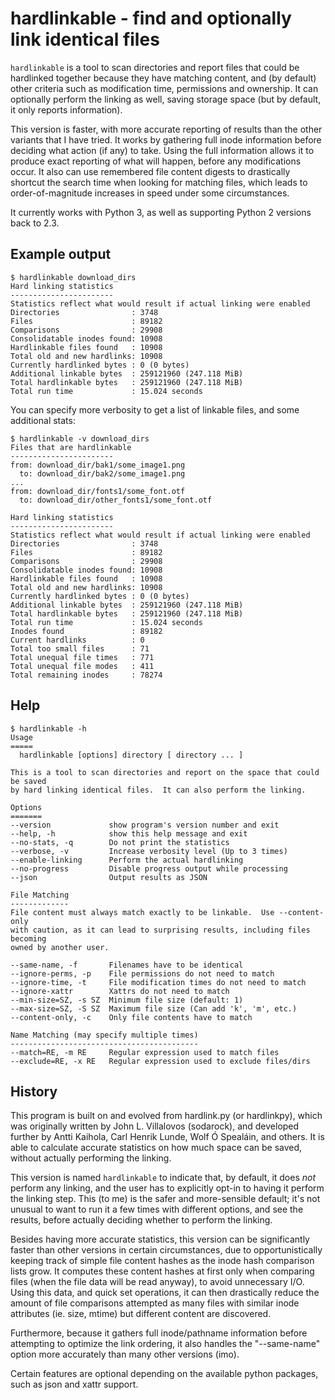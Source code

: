 # hardlinkable - find and optionally link identical files

`hardlinkable` is a tool to scan directories and report files that could be
hardlinked together because they have matching content, and (by default) other
criteria such as modification time, permissions and ownership.  It can
optionally perform the linking as well, saving storage space (but by default,
it only reports information).

This version is faster, with more accurate reporting of results than the other
variants that I have tried.  It works by gathering full inode information
before deciding what action (if any) to take.  Using the full information
allows it to produce exact reporting of what will happen, before any
modifications occur.  It also can use remembered file content digests to
drastically shortcut the search time when looking for matching files, which
leads to order-of-magnitude increases in speed under some circumstances.

It currently works with Python 3, as well as supporting Python 2 versions back
to 2.3.

## Example output
```
$ hardlinkable download_dirs
Hard linking statistics
-----------------------
Statistics reflect what would result if actual linking were enabled
Directories                : 3748
Files                      : 89182
Comparisons                : 29908
Consolidatable inodes found: 10908
Hardlinkable files found   : 10908
Total old and new hardlinks: 10908
Currently hardlinked bytes : 0 (0 bytes)
Additional linkable bytes  : 259121960 (247.118 MiB)
Total hardlinkable bytes   : 259121960 (247.118 MiB)
Total run time             : 15.024 seconds
```

You can specify more verbosity to get a list of linkable files, and some additional stats:
```
$ hardlinkable -v download_dirs
Files that are hardlinkable
-----------------------
from: download_dir/bak1/some_image1.png
  to: download_dir/bak2/some_image1.png
...
from: download_dir/fonts1/some_font.otf
  to: download_dir/other_fonts1/some_font.otf

Hard linking statistics
-----------------------
Statistics reflect what would result if actual linking were enabled
Directories                : 3748
Files                      : 89182
Comparisons                : 29908
Consolidatable inodes found: 10908
Hardlinkable files found   : 10908
Total old and new hardlinks: 10908
Currently hardlinked bytes : 0 (0 bytes)
Additional linkable bytes  : 259121960 (247.118 MiB)
Total hardlinkable bytes   : 259121960 (247.118 MiB)
Total run time             : 15.024 seconds
Inodes found               : 89182
Current hardlinks          : 0
Total too small files      : 71
Total unequal file times   : 771
Total unequal file modes   : 411
Total remaining inodes     : 78274
```

## Help
```
$ hardlinkable -h
Usage
=====
  hardlinkable [options] directory [ directory ... ]

This is a tool to scan directories and report on the space that could be saved
by hard linking identical files.  It can also perform the linking.

Options
=======
--version             show program's version number and exit
--help, -h            show this help message and exit
--no-stats, -q        Do not print the statistics
--verbose, -v         Increase verbosity level (Up to 3 times)
--enable-linking      Perform the actual hardlinking
--no-progress         Disable progress output while processing
--json                Output results as JSON

File Matching
-------------
File content must always match exactly to be linkable.  Use --content-only
with caution, as it can lead to surprising results, including files becoming
owned by another user.

--same-name, -f       Filenames have to be identical
--ignore-perms, -p    File permissions do not need to match
--ignore-time, -t     File modification times do not need to match
--ignore-xattr        Xattrs do not need to match
--min-size=SZ, -s SZ  Minimum file size (default: 1)
--max-size=SZ, -S SZ  Maximum file size (Can add 'k', 'm', etc.)
--content-only, -c    Only file contents have to match

Name Matching (may specify multiple times)
------------------------------------------
--match=RE, -m RE     Regular expression used to match files
--exclude=RE, -x RE   Regular expression used to exclude files/dirs
```

## History

This program is built on and evolved from hardlink.py (or hardlinkpy), which
was originally written by John L. Villalovos (sodarock), and developed further
by Antti Kaihola, Carl Henrik Lunde, Wolf Ó Spealáin, and others.  It is able
to calculate accurate statistics on how much space can be saved, without
actually performing the linking.

This version is named ```hardlinkable``` to indicate that, by default, it does
*not* perform any linking, and the user has to explicitly opt-in to having it
perform the linking step.  This (to me) is the safer and more-sensible default;
it's not unusual to want to run it a few times with different options, and see
the results, before actually deciding whether to perform the linking.

Besides having more accurate statistics, this version can be significantly
faster than other versions in certain circumstances, due to opportunistically
keeping track of simple file content hashes as the inode hash comparison lists
grow.  It computes these content hashes at first only when comparing files
(when the file data will be read anyway), to avoid unnecessary I/O.  Using this
data, and quick set operations, it can then drastically reduce the amount of
file comparisons attempted as many files with similar inode attributes (ie.
size, mtime) but different content are discovered.

Furthermore, because it gathers full inode/pathname information before
attempting to optimize the link ordering, it also handles the "--same-name"
option more accurately than many other versions (imo).

Certain features are optional depending on the available python packages, such
as json and xattr support.

